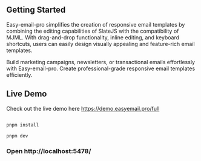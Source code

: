 ## Getting Started

Easy-email-pro simplifies the creation of responsive email templates by combining the editing capabilities of SlateJS with the compatibility of MJML. With drag-and-drop functionality, inline editing, and keyboard shortcuts, users can easily design visually appealing and feature-rich email templates.

Build marketing campaigns, newsletters, or transactional emails effortlessly with Easy-email-pro. Create professional-grade responsive email templates efficiently.


## Live Demo

Check out the live demo here https://demo.easyemail.pro/full

```bash

pnpm install

pnpm dev

```

### Open http://localhost:5478/
